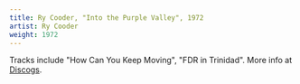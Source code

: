 ```yaml
---
title: Ry Cooder, "Into the Purple Valley", 1972
artist: Ry Cooder
weight: 1972
---
```

Tracks include "How Can You Keep Moving", "FDR in Trinidad".
More info at [Discogs](https://www.discogs.com/Ry-Cooder-Into-The-Purple-Valley/master/81118).
